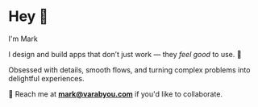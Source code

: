 # Hey 👋  
I'm Mark  

I design and build apps that don’t just work — they *feel good* to use. 🎨  

Obsessed with details, smooth flows, and turning complex problems into delightful experiences.  

💌 Reach me at **mark@varabyou.com** if you'd like to collaborate.  
